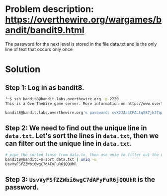 # Problem description: https://overthewire.org/wargames/bandit/bandit9.html
The password for the next level is stored in the file data.txt and is the only line of text that occurs only once

# Solution
## Step 1: Log in as bandit8.
```bash
└─$ ssh bandit8@bandit.labs.overthewire.org -p 2220
This is a OverTheWire game server. More information on http://www.overthewire.org/wargames

bandit8@bandit.labs.overthewire.org's password: cvX2JJa4CFALtqS87jk27qwqGhBM9plV
```
## Step 2: We need to find out the unique line in `data.txt`. Let's sort the lines in `data.txt`, then we can filter out the unique line in `data.txt`.
```bash
# pipe the sorted linse from data.tx, then use uniq to filter out the unique line
bandit8@bandit:~$ sort data.txt | uniq -u
UsvVyFSfZZWbi6wgC7dAFyFuR6jQQUhR
```
## Step 3: `UsvVyFSfZZWbi6wgC7dAFyFuR6jQQUhR` is the password. 
